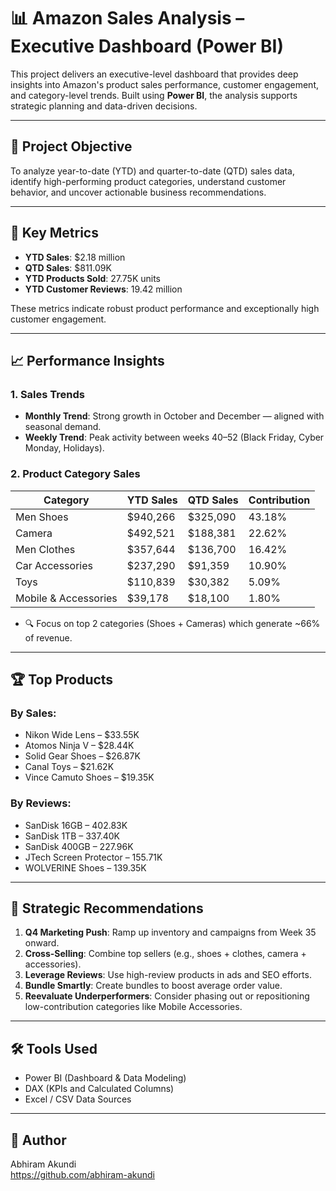 # 📊 Amazon Sales Analysis – Executive Dashboard (Power BI)

This project delivers an executive-level dashboard that provides deep insights into Amazon's product sales performance, customer engagement, and category-level trends. Built using **Power BI**, the analysis supports strategic planning and data-driven decisions.

---

## 📌 Project Objective

To analyze year-to-date (YTD) and quarter-to-date (QTD) sales data, identify high-performing product categories, understand customer behavior, and uncover actionable business recommendations.

---

## 🧮 Key Metrics

- **YTD Sales**: $2.18 million  
- **QTD Sales**: $811.09K  
- **YTD Products Sold**: 27.75K units  
- **YTD Customer Reviews**: 19.42 million  

These metrics indicate robust product performance and exceptionally high customer engagement.

---

## 📈 Performance Insights

### 1. **Sales Trends**
- **Monthly Trend**: Strong growth in October and December — aligned with seasonal demand.
- **Weekly Trend**: Peak activity between weeks 40–52 (Black Friday, Cyber Monday, Holidays).

### 2. **Product Category Sales**
| Category            | YTD Sales | QTD Sales | Contribution |
|---------------------|-----------|-----------|--------------|
| Men Shoes           | $940,266  | $325,090  | 43.18%       |
| Camera              | $492,521  | $188,381  | 22.62%       |
| Men Clothes         | $357,644  | $136,700  | 16.42%       |
| Car Accessories     | $237,290  | $91,359   | 10.90%       |
| Toys                | $110,839  | $30,382   | 5.09%        |
| Mobile & Accessories| $39,178   | $18,100   | 1.80%        |

- 🔍 Focus on top 2 categories (Shoes + Cameras) which generate ~66% of revenue.

---

## 🏆 Top Products

### By Sales:
- Nikon Wide Lens – $33.55K  
- Atomos Ninja V – $28.44K  
- Solid Gear Shoes – $26.87K  
- Canal Toys – $21.62K  
- Vince Camuto Shoes – $19.35K  

### By Reviews:
- SanDisk 16GB – 402.83K  
- SanDisk 1TB – 337.40K  
- SanDisk 400GB – 227.96K  
- JTech Screen Protector – 155.71K  
- WOLVERINE Shoes – 139.35K  

---

## 🧠 Strategic Recommendations

1. **Q4 Marketing Push**: Ramp up inventory and campaigns from Week 35 onward.
2. **Cross-Selling**: Combine top sellers (e.g., shoes + clothes, camera + accessories).
3. **Leverage Reviews**: Use high-review products in ads and SEO efforts.
4. **Bundle Smartly**: Create bundles to boost average order value.
5. **Reevaluate Underperformers**: Consider phasing out or repositioning low-contribution categories like Mobile Accessories.

---

## 🛠️ Tools Used

- Power BI (Dashboard & Data Modeling)
- DAX (KPIs and Calculated Columns)
- Excel / CSV Data Sources

---

## 📎 Author

Abhiram Akundi  
https://github.com/abhiram-akundi



